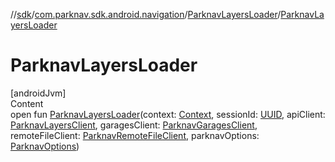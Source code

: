 //[sdk](../../../index.md)/[com.parknav.sdk.android.navigation](../index.md)/[ParknavLayersLoader](index.md)/[ParknavLayersLoader](-parknav-layers-loader.md)



# ParknavLayersLoader  
[androidJvm]  
Content  
open fun [ParknavLayersLoader](-parknav-layers-loader.md)(context: [Context](https://developer.android.com/reference/kotlin/android/content/Context.html), sessionId: [UUID](https://developer.android.com/reference/kotlin/java/util/UUID.html), apiClient: [ParknavLayersClient](../../com.parknav.sdk.android.navigation.network/-parknav-layers-client/index.md), garagesClient: [ParknavGaragesClient](../../com.parknav.sdk.android.navigation.network/-parknav-garages-client/index.md), remoteFileClient: [ParknavRemoteFileClient](../../com.parknav.sdk.android.navigation.network/-parknav-remote-file-client/index.md), parknavOptions: [ParknavOptions](../../com.parknav.sdk.android.navigation.util/-parknav-options/index.md))  



